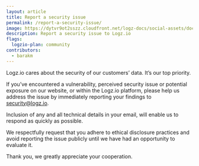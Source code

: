 ```yaml
---
layout: article
title: Report a security issue
permalink: /report-a-security-issue/
image: https://dytvr9ot2sszz.cloudfront.net/logz-docs/social-assets/docs-social.jpg
description: Report a security issue to Logz.io
flags:
  logzio-plan: community
contributors:
  - barakm
---
```



Logz.io cares about the security of our customers’ data. It’s our top priority.

If you’ve encountered a vulnerability, perceived security issue or potential exposure on our website, or within the Logz.io platform, please help us address the issue by immediately reporting your findings to <a href="mailto:security@logz.io?subject=Reporting a security issue">security@logz.io</a>.

Inclusion of any and all technical details in your email, will enable us to respond as quickly as possible.

We respectfully request that you adhere to ethical disclosure practices and avoid reporting the issue publicly until we have had an opportunity to evaluate it.

Thank you, we greatly appreciate your cooperation.